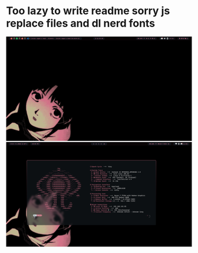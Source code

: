 # Too lazy to write readme sorry js replace files and dl nerd fonts

![Base screen](img/screen.png)
![Neofetch](img/neofetch.png) 